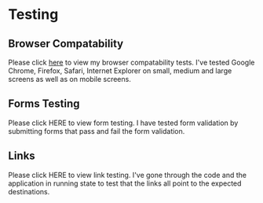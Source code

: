 # Testing

## Browser Compatability

Please click [here](/browserCompatTests) to view my browser compatability tests. I've tested Google Chrome, Firefox, Safari, Internet Explorer on small, medium and large screens as well as on mobile screens.

## Forms Testing

Please click HERE to view form testing. I have tested form validation by submitting forms that pass and fail the form validation. 

## Links

Please click HERE to view link testing. I've gone through the code and the application in running state to test that the links all point to the expected destinations.